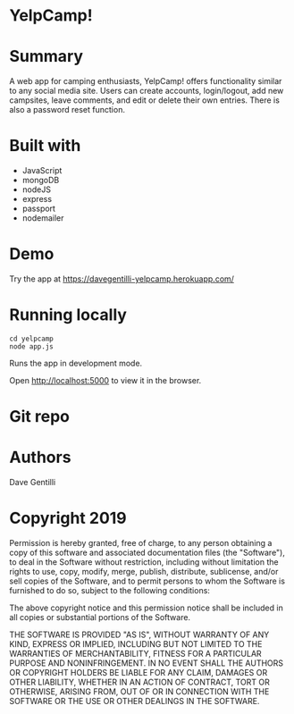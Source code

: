 # YelpCamp!

# Summary

A web app for camping enthusiasts, YelpCamp! offers functionality similar to any social media site. Users can create accounts, login/logout, add new campsites, leave comments, and edit or delete their own entries. There is also a password reset function.

# Built with

- JavaScript
- mongoDB
- nodeJS
- express
- passport
- nodemailer

# Demo

Try the app at https://davegentilli-yelpcamp.herokuapp.com/

# Running locally

```
cd yelpcamp
node app.js
```

Runs the app in development mode.

Open [http://localhost:5000](http://localhost:5000) to view it in the browser.

# Git repo

# Authors

Dave Gentilli

# Copyright 2019

Permission is hereby granted, free of charge, to any person obtaining a copy of this software and associated documentation files (the "Software"), to deal in the Software without restriction, including without limitation the rights to use, copy, modify, merge, publish, distribute, sublicense, and/or sell copies of the Software, and to permit persons to whom the Software is furnished to do so, subject to the following conditions:

The above copyright notice and this permission notice shall be included in all copies or substantial portions of the Software.

THE SOFTWARE IS PROVIDED "AS IS", WITHOUT WARRANTY OF ANY KIND, EXPRESS OR IMPLIED, INCLUDING BUT NOT LIMITED TO THE WARRANTIES OF MERCHANTABILITY, FITNESS FOR A PARTICULAR PURPOSE AND NONINFRINGEMENT. IN NO EVENT SHALL THE AUTHORS OR COPYRIGHT HOLDERS BE LIABLE FOR ANY CLAIM, DAMAGES OR OTHER LIABILITY, WHETHER IN AN ACTION OF CONTRACT, TORT OR OTHERWISE, ARISING FROM, OUT OF OR IN CONNECTION WITH THE SOFTWARE OR THE USE OR OTHER DEALINGS IN THE SOFTWARE.
